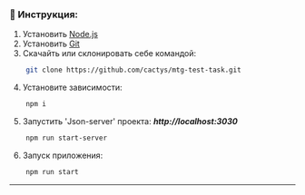 ### 🔧 Инструкция:
1. Установить [Node.js](https://nodejs.org/en/ "ссылка на сайт Node.js")
2. Установить [Git](https://git-scm.com/ "ссылка на сайт Git")
3. Скачайть или склонировать себе командой:
```sh
    git clone https://github.com/cactys/mtg-test-task.git
```
4. Установите зависимости:
```sh
    npm i
```
5. Запустить 'Json-server' проекта: ***http://localhost:3030***
```sh
    npm run start-server
```
6. Запуск приложения:
```sh
    npm run start
```
---
